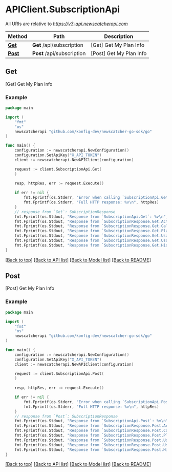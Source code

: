 # APIClient.SubscriptionApi

All URIs are relative to *https://v3-api.newscatcherapi.com*

Method | Path | Description
------------- | ------------- | -------------
[**Get**](SubscriptionApi.md#Get) | **Get** /api/subscription | [Get] Get My Plan Info
[**Post**](SubscriptionApi.md#Post) | **Post** /api/subscription | [Post] Get My Plan Info



## Get

[Get] Get My Plan Info



### Example

```go
package main

import (
    "fmt"
    "os"
    newscatcherapi "github.com/konfig-dev/newscatcher-go-sdk/go"
)

func main() {
    configuration := newscatcherapi.NewConfiguration()
    configuration.SetApiKey("X_API_TOKEN")
    client := newscatcherapi.NewAPIClient(configuration)

    request := client.SubscriptionApi.Get(
    )
    
    resp, httpRes, err := request.Execute()

    if err != nil {
        fmt.Fprintf(os.Stderr, "Error when calling `SubscriptionApi.Get``: %v\n", err)
        fmt.Fprintf(os.Stderr, "Full HTTP response: %v\n", httpRes)
    }
    // response from `Get`: SubscriptionResponse
    fmt.Fprintf(os.Stdout, "Response from `SubscriptionApi.Get`: %v\n", resp)
    fmt.Fprintf(os.Stdout, "Response from `SubscriptionResponse.Get.Active`: %v\n", resp.Active)
    fmt.Fprintf(os.Stdout, "Response from `SubscriptionResponse.Get.CallsPerSeconds`: %v\n", *resp.CallsPerSeconds)
    fmt.Fprintf(os.Stdout, "Response from `SubscriptionResponse.Get.PlanName`: %v\n", resp.PlanName)
    fmt.Fprintf(os.Stdout, "Response from `SubscriptionResponse.Get.UsageAssignedCalls`: %v\n", *resp.UsageAssignedCalls)
    fmt.Fprintf(os.Stdout, "Response from `SubscriptionResponse.Get.UsageRemainingCalls`: %v\n", *resp.UsageRemainingCalls)
    fmt.Fprintf(os.Stdout, "Response from `SubscriptionResponse.Get.HistoricalDays`: %v\n", *resp.HistoricalDays)
}
```

[[Back to top]](#) [[Back to API list]](../README.md#documentation-for-api-endpoints)
[[Back to Model list]](../README.md#documentation-for-models)
[[Back to README]](../README.md)


## Post

[Post] Get My Plan Info



### Example

```go
package main

import (
    "fmt"
    "os"
    newscatcherapi "github.com/konfig-dev/newscatcher-go-sdk/go"
)

func main() {
    configuration := newscatcherapi.NewConfiguration()
    configuration.SetApiKey("X_API_TOKEN")
    client := newscatcherapi.NewAPIClient(configuration)

    request := client.SubscriptionApi.Post(
    )
    
    resp, httpRes, err := request.Execute()

    if err != nil {
        fmt.Fprintf(os.Stderr, "Error when calling `SubscriptionApi.Post``: %v\n", err)
        fmt.Fprintf(os.Stderr, "Full HTTP response: %v\n", httpRes)
    }
    // response from `Post`: SubscriptionResponse
    fmt.Fprintf(os.Stdout, "Response from `SubscriptionApi.Post`: %v\n", resp)
    fmt.Fprintf(os.Stdout, "Response from `SubscriptionResponse.Post.Active`: %v\n", resp.Active)
    fmt.Fprintf(os.Stdout, "Response from `SubscriptionResponse.Post.CallsPerSeconds`: %v\n", *resp.CallsPerSeconds)
    fmt.Fprintf(os.Stdout, "Response from `SubscriptionResponse.Post.PlanName`: %v\n", resp.PlanName)
    fmt.Fprintf(os.Stdout, "Response from `SubscriptionResponse.Post.UsageAssignedCalls`: %v\n", *resp.UsageAssignedCalls)
    fmt.Fprintf(os.Stdout, "Response from `SubscriptionResponse.Post.UsageRemainingCalls`: %v\n", *resp.UsageRemainingCalls)
    fmt.Fprintf(os.Stdout, "Response from `SubscriptionResponse.Post.HistoricalDays`: %v\n", *resp.HistoricalDays)
}
```

[[Back to top]](#) [[Back to API list]](../README.md#documentation-for-api-endpoints)
[[Back to Model list]](../README.md#documentation-for-models)
[[Back to README]](../README.md)

